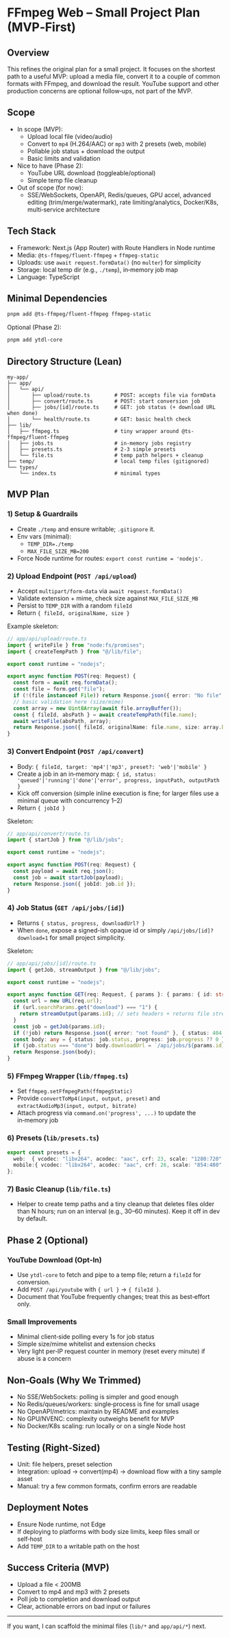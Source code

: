 # FFmpeg Web – Small Project Plan (MVP‑First)

## Overview
This refines the original plan for a small project. It focuses on the shortest path to a useful MVP: upload a media file, convert it to a couple of common formats with FFmpeg, and download the result. YouTube support and other production concerns are optional follow‑ups, not part of the MVP.

## Scope
- In scope (MVP):
  - Upload local file (video/audio)
  - Convert to `mp4` (H.264/AAC) or `mp3` with 2 presets (web, mobile)
  - Pollable job status + download the output
  - Basic limits and validation
- Nice to have (Phase 2):
  - YouTube URL download (toggleable/optional)
  - Simple temp file cleanup
- Out of scope (for now):
  - SSE/WebSockets, OpenAPI, Redis/queues, GPU accel, advanced editing (trim/merge/watermark), rate limiting/analytics, Docker/K8s, multi‑service architecture

## Tech Stack
- Framework: Next.js (App Router) with Route Handlers in Node runtime
- Media: `@ts-ffmpeg/fluent-ffmpeg` + `ffmpeg-static`
- Uploads: use `await request.formData()` (no `multer`) for simplicity
- Storage: local temp dir (e.g., `./temp`), in‑memory job map
- Language: TypeScript

## Minimal Dependencies
```bash
pnpm add @ts-ffmpeg/fluent-ffmpeg ffmpeg-static
```
Optional (Phase 2):
```bash
pnpm add ytdl-core
```

## Directory Structure (Lean)
```
my-app/
├── app/
│   └── api/
│       ├── upload/route.ts        # POST: accepts file via formData
│       ├── convert/route.ts       # POST: start conversion job
│       ├── jobs/[id]/route.ts     # GET: job status (+ download URL when done)
│       └── health/route.ts        # GET: basic health check
├── lib/
│   ├── ffmpeg.ts                  # tiny wrapper around @ts-ffmpeg/fluent-ffmpeg
│   ├── jobs.ts                    # in-memory jobs registry
│   ├── presets.ts                 # 2-3 simple presets
│   └── file.ts                    # temp path helpers + cleanup
├── temp/                          # local temp files (gitignored)
└── types/
    └── index.ts                   # minimal types
```

## MVP Plan

### 1) Setup & Guardrails
- Create `./temp` and ensure writable; `.gitignore` it.
- Env vars (minimal):
  - `TEMP_DIR=./temp`
  - `MAX_FILE_SIZE_MB=200`
- Force Node runtime for routes: `export const runtime = 'nodejs'`.

### 2) Upload Endpoint (`POST /api/upload`)
- Accept `multipart/form-data` via `await request.formData()`
- Validate extension + mime, check size against `MAX_FILE_SIZE_MB`
- Persist to `TEMP_DIR` with a random `fileId`
- Return `{ fileId, originalName, size }`

Example skeleton:
```ts
// app/api/upload/route.ts
import { writeFile } from "node:fs/promises";
import { createTempPath } from "@/lib/file";

export const runtime = "nodejs";

export async function POST(req: Request) {
  const form = await req.formData();
  const file = form.get("file");
  if (!(file instanceof File)) return Response.json({ error: "No file" }, { status: 400 });
  // basic validation here (size/mime)
  const array = new Uint8Array(await file.arrayBuffer());
  const { fileId, absPath } = await createTempPath(file.name);
  await writeFile(absPath, array);
  return Response.json({ fileId, originalName: file.name, size: array.byteLength });
}
```

### 3) Convert Endpoint (`POST /api/convert`)
- Body: `{ fileId, target: 'mp4'|'mp3', preset?: 'web'|'mobile' }`
- Create a job in an in‑memory map: `{ id, status: 'queued'|'running'|'done'|'error', progress, inputPath, outputPath }`
- Kick off conversion (simple inline execution is fine; for larger files use a minimal queue with concurrency 1–2)
- Return `{ jobId }`

Skeleton:
```ts
// app/api/convert/route.ts
import { startJob } from "@/lib/jobs";

export const runtime = "nodejs";

export async function POST(req: Request) {
  const payload = await req.json();
  const job = await startJob(payload);
  return Response.json({ jobId: job.id });
}
```

### 4) Job Status (`GET /api/jobs/[id]`)
- Returns `{ status, progress, downloadUrl? }`
- When `done`, expose a signed-ish opaque id or simply `/api/jobs/[id]?download=1` for small project simplicity.

Skeleton:
```ts
// app/api/jobs/[id]/route.ts
import { getJob, streamOutput } from "@/lib/jobs";

export const runtime = "nodejs";

export async function GET(req: Request, { params }: { params: { id: string } }) {
  const url = new URL(req.url);
  if (url.searchParams.get("download") === "1") {
    return streamOutput(params.id); // sets headers + returns file stream
  }
  const job = getJob(params.id);
  if (!job) return Response.json({ error: "not found" }, { status: 404 });
  const body: any = { status: job.status, progress: job.progress ?? 0 };
  if (job.status === "done") body.downloadUrl = `/api/jobs/${params.id}?download=1`;
  return Response.json(body);
}
```

### 5) FFmpeg Wrapper (`lib/ffmpeg.ts`)
- Set `ffmpeg.setFfmpegPath(ffmpegStatic)`
- Provide `convertToMp4(input, output, preset)` and `extractAudioMp3(input, output, bitrate)`
- Attach progress via `command.on('progress', ...)` to update the in‑memory job

### 6) Presets (`lib/presets.ts`)
```ts
export const presets = {
  web:  { vcodec: "libx264", acodec: "aac", crf: 23, scale: "1280:720" },
  mobile:{ vcodec: "libx264", acodec: "aac", crf: 26, scale: "854:480" }
};
```

### 7) Basic Cleanup (`lib/file.ts`)
- Helper to create temp paths and a tiny cleanup that deletes files older than N hours; run on an interval (e.g., 30–60 minutes). Keep it off in dev by default.

## Phase 2 (Optional)

### YouTube Download (Opt‑In)
- Use `ytdl-core` to fetch and pipe to a temp file; return a `fileId` for conversion.
- Add `POST /api/youtube` with `{ url }` → `{ fileId }`.
- Document that YouTube frequently changes; treat this as best‑effort only.

### Small Improvements
- Minimal client‑side polling every 1s for job status
- Simple size/mime whitelist and extension checks
- Very light per‑IP request counter in memory (reset every minute) if abuse is a concern

## Non‑Goals (Why We Trimmed)
- No SSE/WebSockets: polling is simpler and good enough
- No Redis/queues/workers: single‑process is fine for small usage
- No OpenAPI/metrics: maintain by README and examples
- No GPU/NVENC: complexity outweighs benefit for MVP
- No Docker/K8s scaling: run locally or on a single Node host

## Testing (Right‑Sized)
- Unit: file helpers, preset selection
- Integration: upload → convert(mp4) → download flow with a tiny sample asset
- Manual: try a few common formats, confirm errors are readable

## Deployment Notes
- Ensure Node runtime, not Edge
- If deploying to platforms with body size limits, keep files small or self‑host
- Add `TEMP_DIR` to a writable path on the host

## Success Criteria (MVP)
- Upload a file < 200MB
- Convert to mp4 and mp3 with 2 presets
- Poll job to completion and download output
- Clear, actionable errors on bad input or failures

---

If you want, I can scaffold the minimal files (`lib/*` and `app/api/*`) next.

